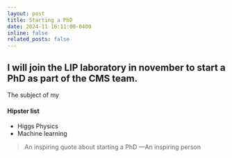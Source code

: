 ```yaml
---
layout: post
title: Starting a PhD
date: 2024-11 16:11:00-0400
inline: false
related_posts: false
---
```


I will join the LIP laboratory in november to start a PhD as part of the CMS team.
---

The subject of my 

#### Hipster list

<ul>
    <li>Higgs Physics</li>
    <li>Machine learning</li>
</ul>

> An inspiring quote about starting a PhD
> —An inspiring person

